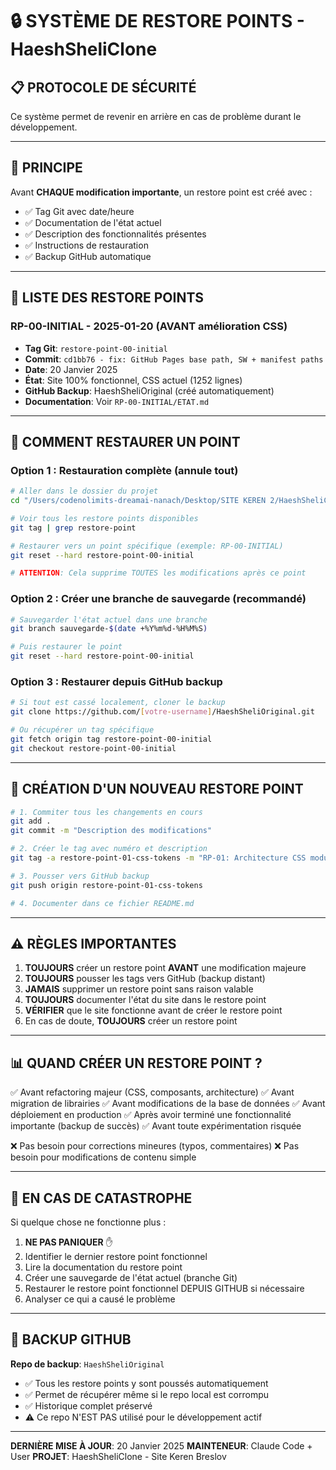 # 🔒 SYSTÈME DE RESTORE POINTS - HaeshSheliClone

## 📋 PROTOCOLE DE SÉCURITÉ

Ce système permet de revenir en arrière en cas de problème durant le développement.

---

## 🎯 PRINCIPE

Avant **CHAQUE modification importante**, un restore point est créé avec :
- ✅ Tag Git avec date/heure
- ✅ Documentation de l'état actuel
- ✅ Description des fonctionnalités présentes
- ✅ Instructions de restauration
- ✅ Backup GitHub automatique

---

## 📍 LISTE DES RESTORE POINTS

### RP-00-INITIAL - 2025-01-20 (AVANT amélioration CSS)
- **Tag Git**: `restore-point-00-initial`
- **Commit**: `cd1bb76 - fix: GitHub Pages base path, SW + manifest paths`
- **Date**: 20 Janvier 2025
- **État**: Site 100% fonctionnel, CSS actuel (1252 lignes)
- **GitHub Backup**: HaeshSheliOriginal (créé automatiquement)
- **Documentation**: Voir `RP-00-INITIAL/ETAT.md`

---

## 🔧 COMMENT RESTAURER UN POINT

### Option 1 : Restauration complète (annule tout)
```bash
# Aller dans le dossier du projet
cd "/Users/codenolimits-dreamai-nanach/Desktop/SITE KEREN 2/HaeshSheliClone"

# Voir tous les restore points disponibles
git tag | grep restore-point

# Restaurer vers un point spécifique (exemple: RP-00-INITIAL)
git reset --hard restore-point-00-initial

# ATTENTION: Cela supprime TOUTES les modifications après ce point
```

### Option 2 : Créer une branche de sauvegarde (recommandé)
```bash
# Sauvegarder l'état actuel dans une branche
git branch sauvegarde-$(date +%Y%m%d-%H%M%S)

# Puis restaurer le point
git reset --hard restore-point-00-initial
```

### Option 3 : Restaurer depuis GitHub backup
```bash
# Si tout est cassé localement, cloner le backup
git clone https://github.com/[votre-username]/HaeshSheliOriginal.git

# Ou récupérer un tag spécifique
git fetch origin tag restore-point-00-initial
git checkout restore-point-00-initial
```

---

## 📸 CRÉATION D'UN NOUVEAU RESTORE POINT

```bash
# 1. Commiter tous les changements en cours
git add .
git commit -m "Description des modifications"

# 2. Créer le tag avec numéro et description
git tag -a restore-point-01-css-tokens -m "RP-01: Architecture CSS modulaire créée"

# 3. Pousser vers GitHub backup
git push origin restore-point-01-css-tokens

# 4. Documenter dans ce fichier README.md
```

---

## ⚠️ RÈGLES IMPORTANTES

1. **TOUJOURS** créer un restore point **AVANT** une modification majeure
2. **TOUJOURS** pousser les tags vers GitHub (backup distant)
3. **JAMAIS** supprimer un restore point sans raison valable
4. **TOUJOURS** documenter l'état du site dans le restore point
5. **VÉRIFIER** que le site fonctionne avant de créer le restore point
6. En cas de doute, **TOUJOURS** créer un restore point

---

## 📊 QUAND CRÉER UN RESTORE POINT ?

✅ Avant refactoring majeur (CSS, composants, architecture)
✅ Avant migration de librairies
✅ Avant modifications de la base de données
✅ Avant déploiement en production
✅ Après avoir terminé une fonctionnalité importante (backup de succès)
✅ Avant toute expérimentation risquée

❌ Pas besoin pour corrections mineures (typos, commentaires)
❌ Pas besoin pour modifications de contenu simple

---

## 🚨 EN CAS DE CATASTROPHE

Si quelque chose ne fonctionne plus :

1. **NE PAS PANIQUER** ✋
2. Identifier le dernier restore point fonctionnel
3. Lire la documentation du restore point
4. Créer une sauvegarde de l'état actuel (branche Git)
5. Restaurer le restore point fonctionnel DEPUIS GITHUB si nécessaire
6. Analyser ce qui a causé le problème

---

## 🔐 BACKUP GITHUB

**Repo de backup**: `HaeshSheliOriginal`
- ✅ Tous les restore points y sont poussés automatiquement
- ✅ Permet de récupérer même si le repo local est corrompu
- ✅ Historique complet préservé
- ⚠️ Ce repo N'EST PAS utilisé pour le développement actif

---

**DERNIÈRE MISE À JOUR**: 20 Janvier 2025
**MAINTENEUR**: Claude Code + User
**PROJET**: HaeshSheliClone - Site Keren Breslov
